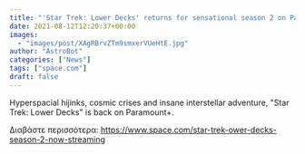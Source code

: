 ```yaml
---
title: "'Star Trek: Lower Decks' returns for sensational season 2 on Paramount+"
date: 2021-08-12T12:20:37+00:00
images:
  - "images/post/XAgRBrvZTm9smxerVUeHtE.jpg"
author: "AstroBot"
categories: ["News"]
tags: ["space.com"]
draft: false
---
```


Hyperspacial hijinks, cosmic crises and insane interstellar adventure, "Star Trek: Lower Decks" is back on Paramount+. 

Διαβάστε περισσότερα: https://www.space.com/star-trek-ower-decks-season-2-now-streaming
